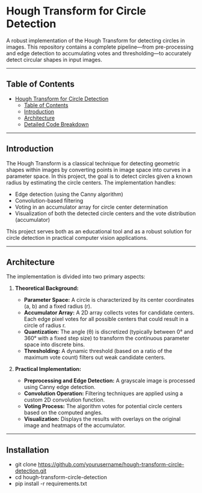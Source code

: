 # Hough Transform for Circle Detection

A robust implementation of the Hough Transform for detecting circles in images. This repository contains a complete pipeline—from pre-processing and edge detection to accumulating votes and thresholding—to accurately detect circular shapes in input images.

---

## Table of Contents

- [Hough Transform for Circle Detection](#hough-transform-for-circle-detection)
  - [Table of Contents](#table-of-contents)
  - [Introduction](#introduction)
  - [Architecture](#architecture)
  - [Detailed Code Breakdown](#detailed-code-breakdown)

---

## Introduction

The Hough Transform is a classical technique for detecting geometric shapes within images by converting points in image space into curves in a parameter space. In this project, the goal is to detect circles given a known radius by estimating the circle centers. The implementation handles:

- Edge detection (using the Canny algorithm)
- Convolution-based filtering
- Voting in an accumulator array for circle center determination
- Visualization of both the detected circle centers and the vote distribution (accumulator)

This project serves both as an educational tool and as a robust solution for circle detection in practical computer vision applications.

---

## Architecture

The implementation is divided into two primary aspects:

1. **Theoretical Background:**
   - **Parameter Space:** A circle is characterized by its center coordinates (a, b) and a fixed radius (r).
   - **Accumulator Array:** A 2D array collects votes for candidate centers. Each edge pixel votes for all possible centers that could result in a circle of radius r.
   - **Quantization:** The angle (θ) is discretized (typically between 0° and 360° with a fixed step size) to transform the continuous parameter space into discrete bins.
   - **Thresholding:** A dynamic threshold (based on a ratio of the maximum vote count) filters out weak candidate centers.

2. **Practical Implementation:**
   - **Preprocessing and Edge Detection:** A grayscale image is processed using Canny edge detection.
   - **Convolution Operation:** Filtering techniques are applied using a custom 2D convolution function.
   - **Voting Process:** The algorithm votes for potential circle centers based on the computed angles.
   - **Visualization:** Displays the results with overlays on the original image and heatmaps of the accumulator.

---
## Installation
  - git clone https://github.com/yourusername/hough-transform-circle-detection.git
  - cd hough-transform-circle-detection
  - pip install -r requirements.txt
